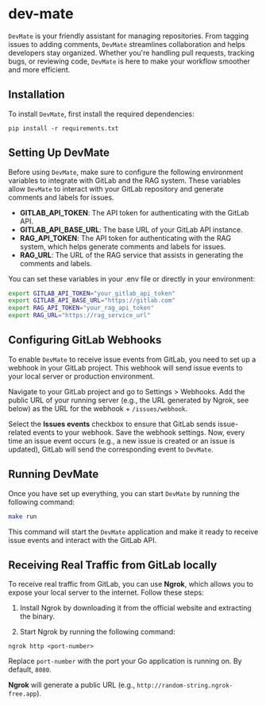 # dev-mate

`DevMate` is your friendly assistant for managing repositories. From tagging issues to adding comments, `DevMate` streamlines collaboration and helps developers stay organized. Whether you're handling pull requests, tracking bugs, or reviewing code, `DevMate` is here to make your workflow smoother and more efficient.

## Installation

To install `DevMate`, first install the required dependencies:

```console
pip install -r requirements.txt
```

## Setting Up DevMate

Before using `DevMate`, make sure to configure the following environment variables to integrate with GitLab and the RAG system. These variables allow `DevMate` to interact with your GitLab repository and generate comments and labels for issues.

- **GITLAB_API_TOKEN**: The API token for authenticating with the GitLab API.
- **GITLAB_API_BASE_URL**: The base URL of your GitLab API instance.
- **RAG_API_TOKEN**: The API token for authenticating with the RAG system, which helps generate comments and labels for issues.
- **RAG_URL**: The URL of the RAG service that assists in generating the comments and labels.

You can set these variables in your .env file or directly in your environment:

```bash
export GITLAB_API_TOKEN="your_gitlab_api_token"
export GITLAB_API_BASE_URL="https://gitlab.com"
export RAG_API_TOKEN="your_rag_api_token"
export RAG_URL="https://rag_service_url"
```

## Configuring GitLab Webhooks

To enable `DevMate` to receive issue events from GitLab, you need to set up a webhook in your GitLab project. This webhook will send issue events to your local server or production environment.

Navigate to your GitLab project and go to Settings > Webhooks.
Add the public URL of your running server (e.g., the URL generated by Ngrok, see below) as the URL for the webhook + `/issues/webhook`.

Select the **Issues events** checkbox to ensure that GitLab sends issue-related events to your webhook.
Save the webhook settings. Now, every time an issue event occurs (e.g., a new issue is created or an issue is updated), GitLab will send the corresponding event to `DevMate`.

## Running DevMate

Once you have set up everything, you can start `DevMate` by running the following command:

```bash
make run
```

This command will start the `DevMate` application and make it ready to receive issue events and interact with the GitLab API.

## Receiving Real Traffic from GitLab locally

To receive real traffic from GitLab, you can use **Ngrok**, which allows you to expose your local server to the internet. Follow these steps:

1. Install Ngrok by downloading it from the official website and extracting the binary.

2. Start Ngrok by running the following command:

```batch
ngrok http <port-number>
```

Replace  `port-number` with the port your Go application is running on. By default, `8080`.

**Ngrok** will generate a public URL (e.g., `http://random-string.ngrok-free.app`).
